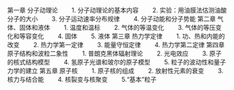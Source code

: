 第一章 分子动理论
　　1. 分子动理论的基本内容
　　2. 实验：用油膜法估测油酸分子的大小
　　3. 分子运动速率分布规律
　　4. 分子动能和分子势能
第二章 气体、固体和液体
　　1. 温度和温标
　　2. 气体的等温变化
　　3. 气体的等压变化和等容变化
　　4. 固体
　　5. 液体
第三章 热力学定律
　　1. 功、热和内能的改变
　　2. 热力学第一定律
　　3. 能量守恒定律
　　4. 热力学第二定律
第四章 原子结构和波粒二象性
　　1. 普朗克黑体辐射理论
　　2. 光电效应
　　3. 原子的核式结构模型
　　4. 氢原子光谱和玻尔的原子模型
　　5. 粒子的波动性和量子力学的建立
第五章 原子核
　　1. 原子核的组成
　　2. 放射性元素的衰变
　　3. 核力与结合能
　　4. 核裂变与核聚变
　　5.“基本”粒子